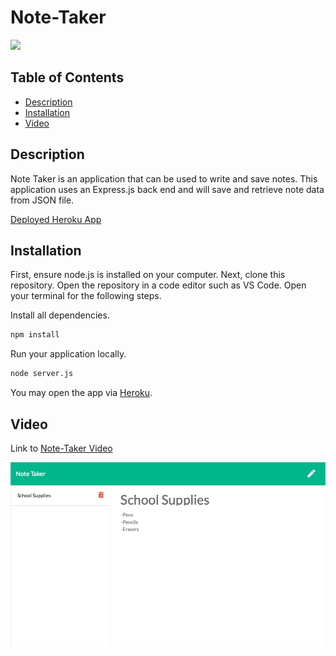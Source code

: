 # Note-Taker

<a href="https://choosealicense.com/licenses/mit" target="_blank"><img src="https://img.shields.io/badge/License-MIT-yellow.svg" /></a>

## Table of Contents

- [Description](#description)
- [Installation](#installation)
- [Video](#video)

## Description

Note Taker is an application that can be used to write and save notes. This application uses an Express.js back end and will save and retrieve note data from JSON file.

[Deployed Heroku App](https://note-taker-azs6189.herokuapp.com/notes)

## Installation

First, ensure node.js is installed on your computer.
Next, clone this repository. Open the repository in a code editor such as VS Code. Open your terminal for the following steps.

Install all dependencies.

```bash
npm install
```

Run your application locally.

```bash
node server.js
```

You may open the app via [Heroku](https://note-taker-azs6189.herokuapp.com/notes).

## Video

Link to [Note-Taker Video](https://drive.google.com/file/d/1k_P6WCi_Ne7onMq2QMcg41IiP4r12Hw9/view?usp=sharing)

![alt text](./public/assets/images/note-taker-image.png)
